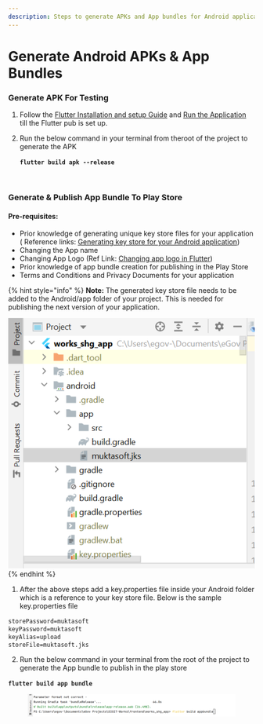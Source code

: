 ```yaml
---
description: Steps to generate APKs and App bundles for Android applications
---
```


# Generate Android APKs & App Bundles

### Generate APK For Testing&#x20;

1. Follow the [Flutter Installation and setup Guide](../setup-development-environment/flutter-installation-and-setup-guide.md) and [Run the Application](../setup-development-environment/run-application.md) till the Flutter pub is set up.
2.  Run the below command in your terminal from theroot of the project to generate the APK&#x20;

    **`flutter build apk --release`**

<figure><img src="https://lh5.googleusercontent.com/i5RVBw4Xi1kLQZJ3Lv6kmAx-wjDKcVgIeq_1Xg-Dc5ksIzR1CHSNyI7ed7zYwva79eU6nenF837ZsNhNU29XAq4vbhS1BaETLUFmzDRc4zBVpSQTsZhfx-56rp3QqMBJnzJrK80sST5Do6DYOyduVls" alt=""><figcaption></figcaption></figure>

### Generate & Publish App Bundle To Play Store

#### Pre-requisites:

* Prior knowledge of generating unique key store files for your application ( Reference links: [Generating key store for your Android application](https://docs.oracle.com/cd/E35822\_01/server.740/es\_admin/src/tadm\_ssl\_jetty\_keystore.html))
* Changing the App name&#x20;
* Changing App Logo (Ref Link: [Changing app logo in Flutter](https://www.geeksforgeeks.org/flutter-changing-app-icon/))
* Prior knowledge of app bundle creation for publishing in the Play Store
* Terms and Conditions and Privacy Documents for your application

{% hint style="info" %}
**Note:** The generated key store file needs to be added to the Android/app folder of your project. This is needed for publishing the next version of your application.&#x20;

![](<../../../../.gitbook/assets/image (28).png>)
{% endhint %}

1. After the above steps add a key.properties file inside your Android folder which is a reference to your key store file. Below is the sample key.properties file&#x20;

```
storePassword=muktasoft
keyPassword=muktasoft
keyAlias=upload
storeFile=muktasoft.jks
```

2. Run the below command in your terminal from the root of the project to generate the App bundle to publish in the play store&#x20;

**`flutter build app bundle`**

<figure><img src="../../../../.gitbook/assets/image (21).png" alt=""><figcaption></figcaption></figure>
